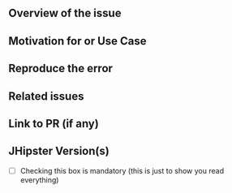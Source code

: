 ## Overview of the issue
## Motivation for or Use Case
## Reproduce the error
## Related issues
## Link to PR (if any)
## JHipster Version(s)

- [ ] Checking this box is mandatory (this is just to show you read everything)
